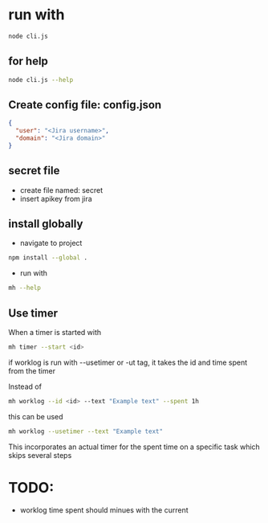 # run with 

```bash
node cli.js
```

## for help

```bash
node cli.js --help
```

## Create config file: config.json

```json
{
  "user": "<Jira username>",
  "domain": "<Jira domain>" 
}
```

## secret file

- create file named: secret
- insert apikey from jira

## install globally

- navigate to project

```bash
npm install --global .
```

- run with

```bash
mh --help
```

## Use timer

When a timer is started with

```bash
mh timer --start <id>
```

if worklog is run with --usetimer or -ut tag, it takes the id and time spent from the timer

Instead of

```bash
mh worklog --id <id> --text "Example text" --spent 1h
```

this can be used

```bash
mh worklog --usetimer --text "Example text" 
```

This incorporates an actual timer for the spent time on a specific task which skips several steps

# TODO:

- worklog time spent should minues with the current
